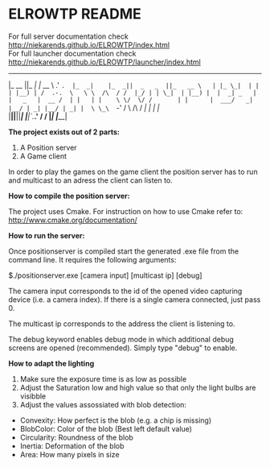 # ELROWTP README

For full server documentation check http://niekarends.github.io/ELROWTP/index.html <br />
For full launcher documentation check http://niekarends.github.io/ELROWTP/launcher/index.html <br />


 ________  _____     _______      ___     ____      ____  _________  _______   
|_   __  ||_   _|   |_   __ \   .'   `.  |_  _|    |_  _||  _   _  ||_   __ \  
  | |_ \_|  | |       | |__) | /  .-.  \   \ \  /\  / /  |_/ | | \_|  | |__) | 
  |  _| _   | |   _   |  __ /  | |   | |    \ \/  \/ /       | |      |  ___/  
 _| |__/ | _| |__/ | _| |  \ \_\  `-'  /     \  /\  /       _| |_    _| |_     
|________||________||____| |___|`.___.'       \/  \/       |_____|  |_____|    
                                                                               
                                                                               
**The project exists out of 2 parts:**<br />
1. A Position server<br />
2. A Game client

In order to play the games on the game client the position server has to run and multicast to an adress the
client can listen to.

**How to compile the position server:**

The project uses Cmake. For instruction on how to use Cmake refer to:
http://www.cmake.org/documentation/

**How to run the server:**

Once positionserver is compiled start the generated .exe file from the command line.
It requires the following arguments:

$./positionserver.exe [camera input] [multicast ip] [debug]

The camera input corresponds to the id of the opened video capturing device (i.e. a camera index). 
If there is a single camera connected, just pass 0.

The multicast ip corresponds to the address the client is listening to.

The debug keyword enables debug mode in which additional debug screens are opened (recommended). Simply type "debug" to enable.

**How to adapt the lighting**

1. Make sure the exposure time is as low as possible<br />
2. Adjust the Saturation low and high value so that only the light bulbs are visibble<br />
3. Adjust the values assossiated with blob detection:<br />

- Convexity: How perfect is the blob (e.g. a chip is missing)<br />
- BlobColor: Color of the blob (Best left default value)<br />
- Circularity: Roundness of the blob<br />
- Inertia: Deformation of the blob<br />
- Area: How many pixels in size<br />




